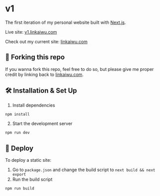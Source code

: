 # v1
The first iteration of my personal website built with [Next.js](https://nextjs.org).

Live site: [v1.linkaiwu.com](https://v1.linkaiwu.com)

Check out my current site: [linkaiwu.com](https://linkaiwu.com)

## 🚨 Forking this repo
If you wanna fork this repo, feel free to do so, but please give me proper credit by linking back to [linkaiwu.com](https://linkaiwu.com).

## 🛠️ Installation & Set Up
1. Install dependencies
```bash
npm install
```
2. Start the development server
```bash
npm run dev
```

## 🚀 Deploy
To deploy a static site:
1. Go to `package.json` and change the build script to `next build && next export`
2. Run the build script
```bash
npm run build
```
